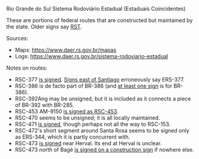 Rio Grande do Sul Sistema Rodoviário Estadual (Estaduais Coincidentes)

These are portions of federal routes that are constructed but maintained by the state. Older signs say [RST](https://www.google.com/maps/@-29.0057012,-51.4104809,3a,15.4y,211.04h,83.54t/data=!3m6!1e1!3m4!1ssb1MMJhgTfMYFMlXcVroIQ!2e0!7i16384!8i8192?entry=ttu).

Sources:
* Maps: https://www.daer.rs.gov.br/mapas
* Logs: https://www.daer.rs.gov.br/sistema-rodoviario-estadual

Notes on routes:
* RSC-377 [is signed](https://www.google.com/maps/@-28.6458879,-53.5621669,3a,15.3y,117.55h,82.73t/data=!3m6!1e1!3m4!1srV7KIXnOQd5vNunUSREtVQ!2e0!7i16384!8i8192?entry=ttu). [Signs east of Santiago](https://www.google.com/maps/@-29.1457702,-54.8814701,3a,15y,81.95h,82.31t/data=!3m6!1e1!3m4!1sWk6zgMOUbHUYoX2DW3M5Qw!2e0!7i16384!8i8192?entry=ttu) erroneously say ERS-377.
* RSC-386 is de facto part of BR-386 (and [at least one sign](https://www.google.com/maps/@-29.7048392,-51.6546367,3a,15.1y,311.49h,87.22t/data=!3m6!1e1!3m4!1sgqrJFeQpjFz4kMRjhhFF_A!2e0!7i16384!8i8192?entry=ttu) is for BR-386).
* RSC-392Ang may be unsigned, but it is included as it connects a piece of BR-392 with BR-285.
* RSC-453 AM-9150 [is signed as RSC-453](https://www.google.com/maps/@-29.1901356,-51.2476356,3a,41.6y,85.74h,79.59t/data=!3m6!1e1!3m4!1sppzRftgsKM8Gf8M78uKOow!2e0!7i16384!8i8192?entry=ttu).
* RSC-470 seems to be unsigned; it is all locally maintained.
* RSC-471 [is signed](https://www.google.com/maps/@-29.6813725,-52.4581394,3a,19.2y,62.29h,78.98t/data=!3m6!1e1!3m4!1sFxdhwBw_eA1ZcmQatErySw!2e0!7i16384!8i8192?entry=ttu), though perhaps not all the way to RSC-153.
* RSC-472's short segment around Santa Rosa seems to be signed only as ERS-344, which it is partly concurrent with.
* RSC-473 [is signed](https://www.google.com/maps/@-32.0123226,-53.2499386,3a,17.2y,317.67h,85.46t/data=!3m6!1e1!3m4!1sN2QnYkV5dwgcibkWCfKVHQ!2e0!7i16384!8i8192?entry=ttu) near Herval. Its end at Herval is unclear.
* RSC-473 north of Bagé [is signed on a construction sign](https://www.google.com/maps/@-31.2635737,-54.1398817,3a,15y,20h,90.79t/data=!3m6!1e1!3m4!1sI4cFAlIyAAr0pMEF1CtsZg!2e0!7i16384!8i8192?entry=ttu) if nowhere else.
